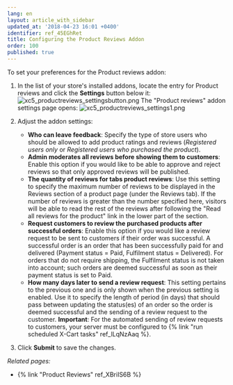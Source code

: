 ```yaml
---
lang: en
layout: article_with_sidebar
updated_at: '2018-04-23 16:01 +0400'
identifier: ref_45EGhRet
title: Configuring the Product Reviews Addon
order: 100
published: true
---
```

To set your preferences for the Product reviews addon:
   1. In the list of your store's installed addons, locate the entry for Product reviews and click the **Settings** button below it:
    ![xc5_productreviews_settingsbutton.png]({{site.baseurl}}/attachments/ref_XBriIS6B/xc5_productreviews_settingsbutton.png)
      The "Product reviews" addon settings page opens:
    ![xc5_productreviews_settings1.png]({{site.baseurl}}/attachments/ref_45EGhRet/xc5_productreviews_settings1.png)
  
   2. Adjust the addon settings: 
      * **Who can leave feedback**: Specify the type of store users who should be allowed to add product ratings and reviews (_Registered users only_ or _Registered users who purchased the product_).
      * **Admin moderates all reviews before showing them to customers**: Enable this option if you would like to be able to approve and reject reviews so that only approved reviews will be published.
      * **The quantity of reviews for tabs product reviews**: Use this setting to specify the maximum number of reviews to be displayed in the Reviews section of a product page (under the Reviews tab). If the number of reviews is greater than the number specified here, visitors will be able to read the rest of the reviews after following the "Read all reviews for the product" link in the lower part of the section.
      * **Request customers to review the purchased products after successful orders**: Enable this option if you would like a review request to be sent to customers if their order was successful. A successful order is an order that has been successfully paid for and delivered (Payment status = Paid, Fulfilment status = Delivered). For orders that do not require shipping, the Fulfilment status is not taken into account; such orders are deemed successful as soon as their payment status is set to Paid.
      * **How many days later to send a review request**: This setting pertains to the previous one and is only shown when the previous setting is enabled. Use it to specify the length of period (in days) that should pass between updating the status(es) of an order so the order is deemed successful and the sending of a review request to the customer. **Important**: For the automated sending of review requests to customers, your server must be configured to {% link "run scheduled X-Cart tasks" ref_lLqNzAaq %}.
      
   3.  Click **Submit** to save the changes.

_Related pages:_

   * {% link "Product Reviews" ref_XBriIS6B %}
